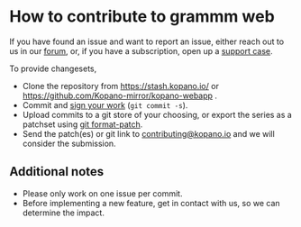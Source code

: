 # How to contribute to grammm web

If you have found an issue and want to report an issue, either reach out to us
in our [forum](https://forum.kopano.io), or, if you have a subscription, open
up a [support case](https://kopano.com/support/).

To provide changesets,

- Clone the repository from https://stash.kopano.io/ or
https://github.com/Kopano-mirror/kopano-webapp .
- Commit and [sign your work](
https://git.kernel.org/cgit/linux/kernel/git/torvalds/linux.git/tree/Documentation/process/submitting-patches.rst?h=v4.10-rc4#n416)
(```git commit -s```).
- Upload commits to a git store of your choosing, or export the series as a
patchset using [git format-patch](https://git-scm.com/docs/git-format-patch).
- Send the patch(es) or git link to
[contributing@kopano.io](mailto:contributing@kopano.io) and we will consider
the submission.

## Additional notes

- Please only work on one issue per commit.
- Before implementing a new feature, get in contact with us, so we can
determine the impact.
